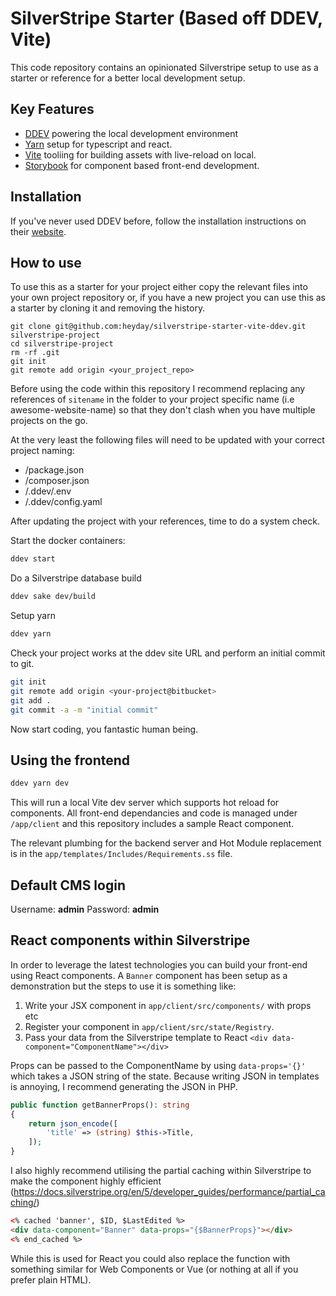 # SilverStripe Starter (Based off DDEV, Vite)

This code repository contains an opinionated Silverstripe setup to use as a
starter or reference for a better local development setup.

## Key Features

-   [DDEV](https://ddev.readthedocs.io/en/stable/) powering the local development environment
-   [Yarn](https://yarnpkg.com/) setup for typescript and react.
-   [Vite](https://vitejs.dev/) tooliing for building assets with live-reload on local.
-   [Storybook](https://storybook.js.org/) for component based front-end development.

## Installation

If you've never used DDEV before, follow the installation instructions on their [website](https://ddev.readthedocs.io/en/stable/).

## How to use

To use this as a starter for your project either copy the relevant files into
your own project repository or, if you have a new project you can use this as
a starter by cloning it and removing the history.

```
git clone git@github.com:heyday/silverstripe-starter-vite-ddev.git silverstripe-project
cd silverstripe-project
rm -rf .git
git init
git remote add origin <your_project_repo>
```


Before using the code within this repository I recommend replacing any
references of `sitename` in the folder to your project specific name
(i.e awesome-website-name) so that they don't clash when you have multiple
projects on the go.

At the very least the following files will need to be updated with your correct
project naming:

- /package.json
- /composer.json
- /.ddev/.env
- /.ddev/config.yaml

After updating the project with your references, time to do a system check.

Start the docker containers:

```sh
ddev start
```

Do a Silverstripe database build

```sh
ddev sake dev/build
```

Setup yarn

```sh
ddev yarn
```

Check your project works at the ddev site URL and perform an initial commit to git.

```sh
git init
git remote add origin <your-project@bitbucket>
git add .
git commit -a -m "initial commit"
```

Now start coding, you fantastic human being.

## Using the frontend

```sh
ddev yarn dev
```

This will run a local Vite dev server which supports hot reload for components.
All front-end dependancies and code is managed under `/app/client` and this
repository includes a sample React component.

The relevant plumbing for the backend server and Hot Module replacement is in the
`app/templates/Includes/Requirements.ss` file.

## Default CMS login

Username: **admin**
Password: **admin**

## React components within Silverstripe

In order to leverage the latest technologies you can build your front-end using
React components. A `Banner` component has been setup as a demonstration but
the steps to use it is something like:

1. Write your JSX component in `app/client/src/components/` with props etc
2. Register your component in `app/client/src/state/Registry`.
3. Pass your data from the Silverstripe template to React `<div data-component="ComponentName"></div>`

Props can be passed to the ComponentName by using `data-props='{}'` which takes
a JSON string of the state. Because writing JSON in templates is annoying, I
recommend generating the JSON in PHP.

```php
public function getBannerProps(): string
{
    return json_encode([
        'title' => (string) $this->Title,
    ]);
}
```

I also highly recommend utilising the partial caching within Silverstripe to
make the component highly efficient (https://docs.silverstripe.org/en/5/developer_guides/performance/partial_caching/)

```html
<% cached 'banner', $ID, $LastEdited %>
<div data-component="Banner" data-props="{$BannerProps}"></div>
<% end_cached %>
```

While this is used for React you could also replace the function with something
similar for Web Components or Vue (or nothing at all if you prefer plain HTML).
